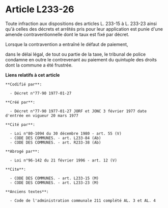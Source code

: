 # Article L233-26

Toute infraction aux dispositions des articles L. 233-15 à L. 233-23 ainsi qu'à celles des décrets et arrêtés pris pour leur
application est punie d'une amende contraventionnelle dont le taux est fixé par décret. 

Lorsque la contravention a entraîné le défaut de paiement,

dans le délai légal, de tout ou partie de la taxe, le tribunal de police condamne en outre le contrevenant au paiement du
quintuple des droits dont la commune a été frustrée.

**Liens relatifs à cet article**

	**Codifié par**:

	  - Décret n°77-90 1977-01-27

	**Créé par**:

	  - Décret n°77-90 1977-01-27 JORF et JONC 3 février 1977 date d'entrée en vigueur 20 mars 1977

	**Cité par**:

	  - Loi n°80-1094 du 30 décembre 1980 - art. 55 (V)
	  - CODE DES COMMUNES. - art. L233-84 (Ab)
	  - CODE DES COMMUNES. - art. R233-38 (Ab)

	**Abrogé par**:

	  - Loi n°96-142 du 21 février 1996 - art. 12 (V)

	**Cite**:

	  - CODE DES COMMUNES. - art. L233-15 (M)
	  - CODE DES COMMUNES. - art. L233-23 (M)

	**Anciens textes**:

	  - Code de l'administration communale 211 complété AL. 3 et AL. 4
